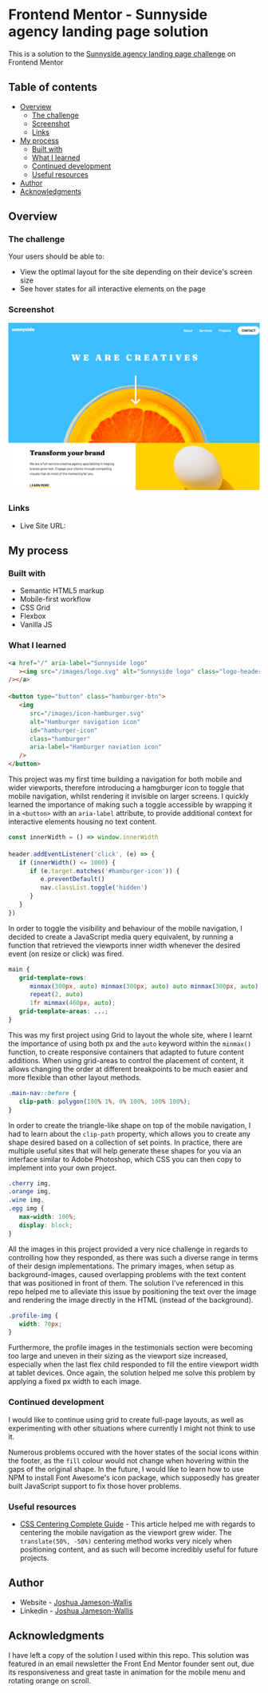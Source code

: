 # Frontend Mentor - Sunnyside agency landing page solution

This is a solution to the [Sunnyside agency landing page challenge](https://www.frontendmentor.io/challenges/sunnyside-agency-landing-page-7yVs3B6ef) on Frontend Mentor

## Table of contents

-  [Overview](#overview)
   -  [The challenge](#the-challenge)
   -  [Screenshot](#screenshot)
   -  [Links](#links)
-  [My process](#my-process)
   -  [Built with](#built-with)
   -  [What I learned](#what-i-learned)
   -  [Continued development](#continued-development)
   -  [Useful resources](#useful-resources)
-  [Author](#author)
-  [Acknowledgments](#acknowledgments)

## Overview

### The challenge

Your users should be able to:

-  View the optimal layout for the site depending on their device's screen size
-  See hover states for all interactive elements on the page

### Screenshot

![](./Screenshot.png)

### Links

-  Live Site URL:

## My process

### Built with

-  Semantic HTML5 markup
-  Mobile-first workflow
-  CSS Grid
-  Flexbox
-  Vanilla JS

### What I learned

```html
<a href="/" aria-label="Sunnyside logo"
   ><img src="/images/logo.svg" alt="Sunnyside logo" class="logo-header"
/></a>

<button type="button" class="hamburger-btn">
   <img
      src="/images/icon-hamburger.svg"
      alt="Hamburger navigation icon"
      id="hamburger-icon"
      class="hamburger"
      aria-label="Hamburger naviation icon"
   />
</button>
```

This project was my first time building a navigation for both mobile and wider viewports, therefore introducing a hamgburger icon to toggle that mobile navigation, whilst rendering it invisible on larger screens. I quickly learned the importance of making such a toggle accessible by wrapping it in a `<button>` with an `aria-label` attribute, to provide additional context for interactive elements housing no text content.

```js
const innerWidth = () => window.innerWidth

header.addEventListener('click', (e) => {
   if (innerWidth() <= 1000) {
      if (e.target.matches('#hamburger-icon')) {
         e.preventDefault()
         nav.classList.toggle('hidden')
      }
   }
})
```

In order to toggle the visibility and behaviour of the mobile navigation, I decided to create a JavaScript media query equivalent, by running a function that retrieved the viewports inner width whenever the desired event (on resize or click) was fired.

```css
main {
   grid-template-rows:
      minmax(300px, auto) minmax(300px, auto) auto minmax(300px, auto)
      repeat(2, auto)
      1fr minmax(460px, auto);
   grid-template-areas: ...;
}
```

This was my first project using Grid to layout the whole site, where I learnt the importance of using both px and the `auto` keyword within the `minmax()` function, to create responsive containers that adapted to future content additions. When using grid-areas to control the placement of content, it allows changing the order at different breakpoints to be much easier and more flexible than other layout methods.

```css
.main-nav::before {
   clip-path: polygon(100% 1%, 0% 100%, 100% 100%);
}
```

In order to create the triangle-like shape on top of the mobile navigation, I had to learn about the `clip-path` property, which allows you to create any shape desired based on a collection of set points. In practice, there are multiple useful sites that will help generate these shapes for you via an interface similar to Adobe Photoshop, which CSS you can then copy to implement into your own project.

```css
.cherry img,
.orange img,
.wine img,
.egg img {
   max-width: 100%;
   display: block;
}
```

All the images in this project provided a very nice challenge in regards to controlling how they responded, as there was such a diverse range in terms of their design implementations. The primary images, when setup as background-images, caused overlapping problems with the text content that was positioned in front of them. The solution I've referenced in this repo helped me to alleviate this issue by positioning the text over the image and rendering the image directly in the HTML (instead of the background).

```css
.profile-img {
   width: 70px;
}
```

Furthermore, the profile images in the testimonials section were becoming too large and uneven in their sizing as the viewport size increased, especially when the last flex child responded to fill the entire viewport width at tablet devices. Once again, the solution helped me solve this problem by applying a fixed px width to each image.

### Continued development

I would like to continue using grid to create full-page layouts, as well as experimenting with other situations where currently I might not think to use it.

Numerous problems occured with the hover states of the social icons within the footer, as the `fill` colour would not change when hovering within the gaps of the original shape. In the future, I would like to learn how to use NPM to install Font Awesome's icon package, which supposedly has greater built JavaScript support to fix those hover problems.

### Useful resources

-  [CSS Centering Complete Guide](https://css-tricks.com/centering-css-complete-guide/) - This article helped me with regards to centering the mobile navigation as the viewport grew wider. The `translate(50%, -50%)` centering method works very nicely when positioning content, and as such will become incredibly useful for future projects.

## Author

-  Website - [Joshua Jameson-Wallis](https://joshuajamesonwallis.com)
-  Linkedin - [Joshua Jameson-Wallis](https://www.linkedin.com/in/joshua-jameson-wallis/)

## Acknowledgments

I have left a copy of the solution I used within this repo. This solution was featured in an email newsletter the Front End Mentor founder sent out, due its responsiveness and great taste in animation for the mobile menu and rotating orange on scroll.
